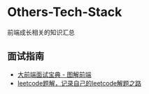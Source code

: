 # Others-Tech-Stack
前端成长相关的知识汇总

## 面试指南

* [大前端面试宝典 - 图解前端](https://lucifer.ren/fe-interview/#/)
* [leetcode题解，记录自己的leetcode解题之路](https://github.com/azl397985856/leetcode)
